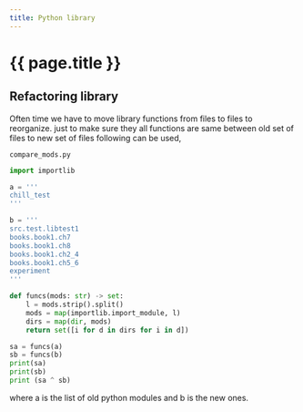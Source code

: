 ```yaml
---
title: Python library
---
```


# {{ page.title }}

## Refactoring library
Often time we have to move library functions from files to
files to reorganize. just to make sure they all functions
are same between old set of files to new set of files
following can be used,

`compare_mods.py`
```python
import importlib

a = '''
chill_test
'''

b = '''
src.test.libtest1
books.book1.ch7
books.book1.ch8
books.book1.ch2_4
books.book1.ch5_6
experiment
'''

def funcs(mods: str) -> set:
    l = mods.strip().split()
    mods = map(importlib.import_module, l)
    dirs = map(dir, mods)
    return set([i for d in dirs for i in d])

sa = funcs(a)
sb = funcs(b)
print(sa)
print(sb)
print (sa ^ sb)
```
where a is the list of old python modules and b is the new
ones.
